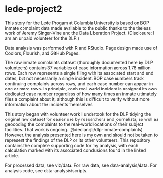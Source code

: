 # lede-project2
This story for the Lede Progam at Columbia University is based on BOP inmate complaint data made available to the public thanks to the tireless work of Jeremy Singer-Vine and the Data Liberation Project. (Disclosure: I am an unpaid volunteer for the DLP.)

Data analysis was performed with R and RStudio. Page design made use of Coolors, Flourish, and GitHub Pages.

The raw inmate complaints dataset (thoroughly documented here by DLP volunteers) contains 37 variables of case information across 1.78 million rows. Each row represents a single filing with its associated start and end dates, but not necessarily a single incident. BOP case numbers track continuing complaints across rows, and each case number can appear in one or more rows. In principle, each real-world incident is assigned its own dedicated case number regardless of how many times an inmate ultimately files a complaint about it, although this is difficult to verify without more information about the incidents themselves.

This story began with volunteer work I undertook for the DLP tidying the original raw dataset for easier use by researchers and journalists, as well as geocoding the complaints to the real-world locations of their subject facilities. That work is ongoing. (@declanrjb/dlp-inmate-complaints) However, the analysis presented here is my own and should not be taken to represent the findings of the DLP or its other volunteers. This repository contains the complete supporting code for my analysis, with each calculation marked with its associated conclusions found in the linked article.  

For processed data, see viz/data. For raw data, see data-analysis/data. For analysis code, see data-analysis/scripts.
